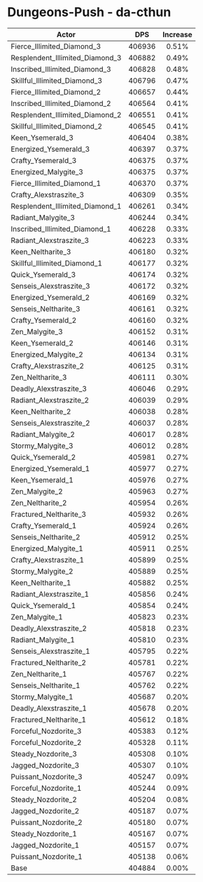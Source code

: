 # Dungeons-Push - da-cthun
| Actor | DPS | Increase |
|---|:---:|:---:|
|Fierce_Illimited_Diamond_3|406936|0.51%|
|Resplendent_Illimited_Diamond_3|406882|0.49%|
|Inscribed_Illimited_Diamond_3|406828|0.48%|
|Skillful_Illimited_Diamond_3|406796|0.47%|
|Fierce_Illimited_Diamond_2|406657|0.44%|
|Inscribed_Illimited_Diamond_2|406564|0.41%|
|Resplendent_Illimited_Diamond_2|406551|0.41%|
|Skillful_Illimited_Diamond_2|406545|0.41%|
|Keen_Ysemerald_3|406404|0.38%|
|Energized_Ysemerald_3|406397|0.37%|
|Crafty_Ysemerald_3|406375|0.37%|
|Energized_Malygite_3|406375|0.37%|
|Fierce_Illimited_Diamond_1|406370|0.37%|
|Crafty_Alexstraszite_3|406309|0.35%|
|Resplendent_Illimited_Diamond_1|406261|0.34%|
|Radiant_Malygite_3|406244|0.34%|
|Inscribed_Illimited_Diamond_1|406228|0.33%|
|Radiant_Alexstraszite_3|406223|0.33%|
|Keen_Neltharite_3|406180|0.32%|
|Skillful_Illimited_Diamond_1|406177|0.32%|
|Quick_Ysemerald_3|406174|0.32%|
|Senseis_Alexstraszite_3|406172|0.32%|
|Energized_Ysemerald_2|406169|0.32%|
|Senseis_Neltharite_3|406161|0.32%|
|Crafty_Ysemerald_2|406160|0.32%|
|Zen_Malygite_3|406152|0.31%|
|Keen_Ysemerald_2|406146|0.31%|
|Energized_Malygite_2|406134|0.31%|
|Crafty_Alexstraszite_2|406125|0.31%|
|Zen_Neltharite_3|406111|0.30%|
|Deadly_Alexstraszite_3|406046|0.29%|
|Radiant_Alexstraszite_2|406039|0.29%|
|Keen_Neltharite_2|406038|0.28%|
|Senseis_Alexstraszite_2|406037|0.28%|
|Radiant_Malygite_2|406017|0.28%|
|Stormy_Malygite_3|406012|0.28%|
|Quick_Ysemerald_2|405981|0.27%|
|Energized_Ysemerald_1|405977|0.27%|
|Keen_Ysemerald_1|405976|0.27%|
|Zen_Malygite_2|405963|0.27%|
|Zen_Neltharite_2|405954|0.26%|
|Fractured_Neltharite_3|405932|0.26%|
|Crafty_Ysemerald_1|405924|0.26%|
|Senseis_Neltharite_2|405912|0.25%|
|Energized_Malygite_1|405911|0.25%|
|Crafty_Alexstraszite_1|405899|0.25%|
|Stormy_Malygite_2|405889|0.25%|
|Keen_Neltharite_1|405882|0.25%|
|Radiant_Alexstraszite_1|405856|0.24%|
|Quick_Ysemerald_1|405854|0.24%|
|Zen_Malygite_1|405823|0.23%|
|Deadly_Alexstraszite_2|405818|0.23%|
|Radiant_Malygite_1|405810|0.23%|
|Senseis_Alexstraszite_1|405795|0.22%|
|Fractured_Neltharite_2|405781|0.22%|
|Zen_Neltharite_1|405767|0.22%|
|Senseis_Neltharite_1|405762|0.22%|
|Stormy_Malygite_1|405687|0.20%|
|Deadly_Alexstraszite_1|405678|0.20%|
|Fractured_Neltharite_1|405612|0.18%|
|Forceful_Nozdorite_3|405383|0.12%|
|Forceful_Nozdorite_2|405328|0.11%|
|Steady_Nozdorite_3|405308|0.10%|
|Jagged_Nozdorite_3|405307|0.10%|
|Puissant_Nozdorite_3|405247|0.09%|
|Forceful_Nozdorite_1|405244|0.09%|
|Steady_Nozdorite_2|405204|0.08%|
|Jagged_Nozdorite_2|405187|0.07%|
|Puissant_Nozdorite_2|405180|0.07%|
|Steady_Nozdorite_1|405167|0.07%|
|Jagged_Nozdorite_1|405157|0.07%|
|Puissant_Nozdorite_1|405138|0.06%|
|Base|404884|0.00%|
